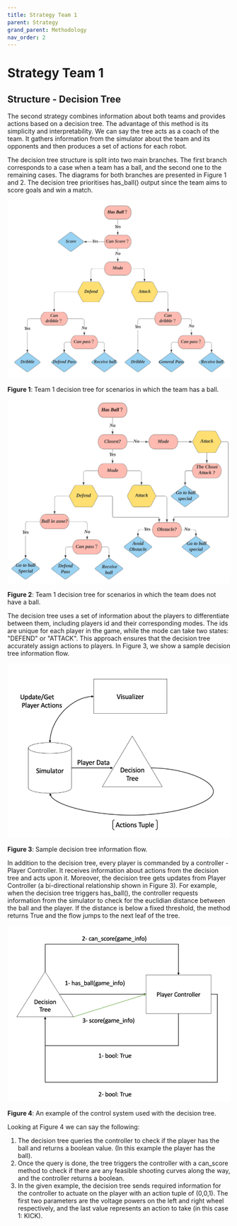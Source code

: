 ```yaml
---
title: Strategy Team 1
parent: Strategy
grand_parent: Methodology
nav_order: 2
---
```


# **Strategy Team 1**

## Structure - Decision Tree

The second strategy combines information about both teams and provides actions based on a decision tree. The advantage of this method is its simplicity and interpretability. We can say the tree acts as a coach of the team. It gathers information from the simulator about the team and its opponents and then produces a set of actions for each robot. 

The decision tree structure is split into two main branches. The first branch corresponds to a case when a team has a ball, and the second one to the remaining cases. The diagrams for both branches are presented in Figure 1 and 2. The decision tree prioritises has_ball() output since the team aims to score goals and win a match. 

<p align="center">
  <img src="../../Images/Decision_Tree_1.svg" />
</p>

__Figure 1__:  Team 1 decision tree for scenarios in which the team has a ball.

   <p align="center">
     <img src="../../Images/Decision_Tree_2.svg" />
   </p>

__Figure 2__:  Team 1 decision tree for scenarios in which the team does not have a ball.

The decision tree uses a set of information about the players to differentiate between them, including players id and their corresponding modes. The ids are unique for each player in the game, while the mode can take two states: "DEFEND" or "ATTACK".  This approach ensures that the decision tree accurately assign actions to players. In Figure 3, we show a sample decision tree information flow.

<p align="center">
  <img src="../../Images/Decision Flow.png" />
</p>

__Figure 3__: Sample decision tree information flow.


In addition to the decision tree, every player is commanded by a controller - Player Controller. It receives information about actions from the decision tree and acts upon it. Moreover, the decision tree gets updates from Player Controller (a bi-directional relationship shown in Figure 3). For example, when the decision tree triggers has_ball(), the controller requests information from the simulator to check for the euclidian distance between the ball and the player. If the distance is below a fixed threshold, the method returns True and the flow jumps to the next leaf of the tree.

<p align="center">
  <img src="../../Images/Control System.png" />
</p>

__Figure 4__: An example of the control system used with the decision tree.

Looking at Figure 4 we can say the following:

1. The decision tree queries the controller to check if the player has the ball and returns a boolean value. (In this example the player has the ball).
2. Once the query is done, the tree triggers the controller with a can_score method to check if there are any feasible shooting curves along the way, and the controller returns a boolean.
3. In the given example, the decision tree sends required information for the controller to actuate on the player with an action tuple of (0,0,1). 
The first two parameters are the voltage powers on the left and right wheel respectively, and the last value represents an action to take (in this case 1: KICK).
